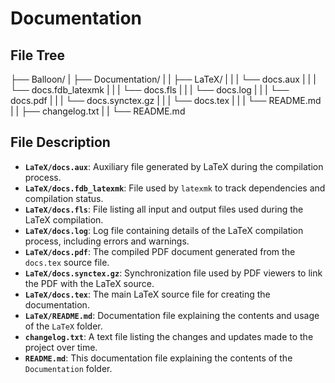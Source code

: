 
# Documentation

## File Tree
├── Balloon/
|   ├── Documentation/
|   |   ├── LaTeX/
|   |   |   └── docs.aux
|   |   |   └── docs.fdb_latexmk
|   |   |   └── docs.fls
|   |   |   └── docs.log
|   |   |   └── docs.pdf
|   |   |   └── docs.synctex.gz
|   |   |   └── docs.tex
|   |   |   └── README.md
|   |   ├── changelog.txt
|   |   └── README.md

## File Description
- **`LaTeX/docs.aux`**: Auxiliary file generated by LaTeX during the compilation process.
- **`LaTeX/docs.fdb_latexmk`**: File used by `latexmk` to track dependencies and compilation status.
- **`LaTeX/docs.fls`**: File listing all input and output files used during the LaTeX compilation.
- **`LaTeX/docs.log`**: Log file containing details of the LaTeX compilation process, including errors and warnings.
- **`LaTeX/docs.pdf`**: The compiled PDF document generated from the `docs.tex` source file.
- **`LaTeX/docs.synctex.gz`**: Synchronization file used by PDF viewers to link the PDF with the LaTeX source.
- **`LaTeX/docs.tex`**: The main LaTeX source file for creating the documentation.
- **`LaTeX/README.md`**: Documentation file explaining the contents and usage of the `LaTeX` folder.
- **`changelog.txt`**: A text file listing the changes and updates made to the project over time.
- **`README.md`**: This documentation file explaining the contents of the `Documentation` folder.
